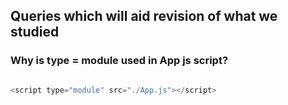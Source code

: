 ## Queries which will aid revision of what we studied


### Why is type = module used in App js script?
```javascript

<script type="module" src="./App.js"></script>
```


